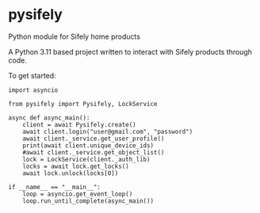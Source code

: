 # pysifely
Python module for Sifely home products

A Python 3.11 based project written to interact with Sifely products through code.

To get started:
```
import asyncio

from pysifely import Pysifely, LockService

async def async_main():
    client = await Pysifely.create()
    await client.login("user@gmail.com", "password")
    await client._service.get_user_profile()
    print(await client.unique_device_ids)
    #await client._service.get_object_list()
    lock = LockService(client._auth_lib)
    locks = await lock.get_locks()
    await lock.unlock(locks[0])

if __name__ == "__main__":
    loop = asyncio.get_event_loop()
    loop.run_until_complete(async_main())
```
